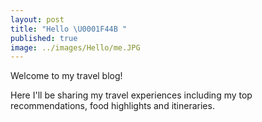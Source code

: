 ```yaml
---
layout: post
title: "Hello \U0001F44B "
published: true
image: ../images/Hello/me.JPG
---
```

Welcome to my travel blog!

Here I'll be sharing my travel experiences including my top recommendations, food highlights and itineraries.

